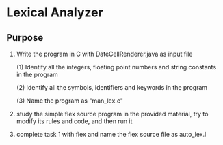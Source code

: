 # Lexical Analyzer

## Purpose

1. Write the program in C with DateCellRenderer.java as input file

   (1) Identify all the integers, floating point numbers and string constants in the program

   (2) Identify all the symbols, identifiers and keywords in the program
   
   (3) Name the program as "man_lex.c"

2. study the simple flex source program in the provided material, try to modify its rules and code, and then run it

3. complete task 1 with flex and name the flex source file as auto_lex.l